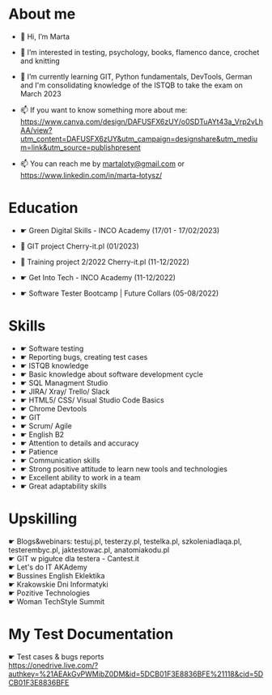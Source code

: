 <H1> About me</H1>


- 👋 Hi, I’m Marta

- 👀 I’m interested in testing, psychology, books, flamenco dance, crochet and knitting

- 🌱 I’m currently learning GIT, Python fundamentals, DevTools, German and I'm consolidating knowledge of the ISTQB to take the exam on March 2023

- 📫 If you want to know something more about me: https://www.canva.com/design/DAFUSFX6zUY/o0SDTuAYt43a_Vrp2vLhAA/view?utm_content=DAFUSFX6zUY&utm_campaign=designshare&utm_medium=link&utm_source=publishpresent </br>

- 📫 You can reach me by martaloty@gmail.com or https://www.linkedin.com/in/marta-łotysz/

<H1>Education </H1>

- ☛ Green Digital Skills - INCO Academy (17/01 - 17/02/2023)

- 🌱 GIT project Cherry-it.pl (01/2023)

- 🌱 Training project 2/2022 Cherry-it.pl (11-12/2022)

- ☛ Get Into Tech - INCO Academy (11-12/2022)

- ☛ Software Tester Bootcamp | Future Collars (05-08/2022)

<H1> Skills </h1>

- ☛ Software testing
- ☛ Reporting bugs, creating test cases
- ☛ ISTQB knowledge
- ☛ Basic knowledge about software development cycle
- ☛ SQL Managment Studio 
- ☛ JIRA/ Xray/ Trello/ Slack
- ☛ HTML5/ CSS/ Visual Studio Code Basics
- ☛ Chrome Devtools
- ☛ GIT
- ☛ Scrum/ Agile
- ☛ English B2
- ☛ Attention to details and accuracy
- ☛ Patience
- ☛ Communication skills
- ☛ Strong positive attitude to learn new tools and technologies
- ☛ Excellent ability to work in a team
- ☛ Great adaptability skills

<H1> Upskilling </h1>

 ☛ Blogs&webinars: testuj.pl, testerzy.pl, testelka.pl, szkoleniadlaqa.pl, testerembyc.pl, jaktestowac.pl, anatomiakodu.pl </br>
 ☛ GIT w pigułce dla testera - Cantest.it </br>
 ☛ Let's do IT AKAdemy </br>
 ☛ Bussines English Eklektika </br>
 ☛ Krakowskie Dni Informatyki </br>
 ☛ Pozitive Technologies </br>
 ☛ Woman TechStyle Summit </br>
 
 <H1> My Test Documentation </h1>

 ☛ Test cases & bugs reports </br>
 https://onedrive.live.com/?authkey=%21AEAkGvPWMibZ0DM&id=5DCB01F3E8836BFE%21118&cid=5DCB01F3E8836BFE </br>




<!---
martalotysz/martalotysz is a ✨ special ✨ repository because its `README.md` (this file) appears on your GitHub profile.
You can click the Preview link to take a look at your changes.
--->
